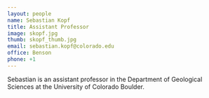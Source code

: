 ```yaml
---
layout: people
name: Sebastian Kopf
title: Assistant Professor
image: skopf.jpg
thumb: skopf_thumb.jpg
email: sebastian.kopf@colorado.edu
office: Benson
phone: +1
---
```


Sebastian is an assistant professor in the Department of Geological Sciences at the University of Colorado Boulder.
